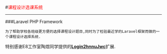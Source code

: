 #<font color=#f00 >课程设计选课系统</font>

----------

###Laravel PHP Framework 

    为了帮助学校各班级更方便的选择课程设计题目,同时为了检验最近学的Laravel框架而做的一个课程设计选择系统.
    
    
 特别感谢E8工作室陶煜同学提供的[**Login2hnnuJwc**][1]扩展.


  [1]: https://packagist.org/packages/ty666/login2hnnu-jwc
